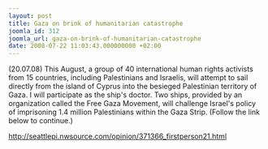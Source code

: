 ```yaml
---
layout: post
title: Gaza on brink of humanitarian catastrophe
joomla_id: 312
joomla_url: gaza-on-brink-of-humanitarian-catastrophe
date: 2008-07-22 11:03:43.000000000 +02:00
---
```

<p>(20.07.08) This August, a group of 40 international human rights activists from 15 countries, including Palestinians and Israelis, will attempt to sail directly from the island of Cyprus into the besieged Palestinian territory of Gaza. I will participate as the ship's doctor. Two ships, provided by an organization called the Free Gaza Movement, will challenge Israel's policy of imprisoning 1.4 million Palestinians within the Gaza Strip. (Follow the link below to continue.)</p><p><a href="http://seattlepi.nwsource.com/opinion/371366_firstperson21.html">http://seattlepi.nwsource.com/opinion/371366_firstperson21.html</a></p>
